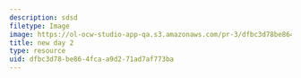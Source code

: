 ```yaml
---
description: sdsd
filetype: Image
image: https://ol-ocw-studio-app-qa.s3.amazonaws.com/pr-3/dfbc3d78be864fcaa9d271ad7af773ba_riddlenote.png
title: new day 2
type: resource
uid: dfbc3d78-be86-4fca-a9d2-71ad7af773ba
---
```

